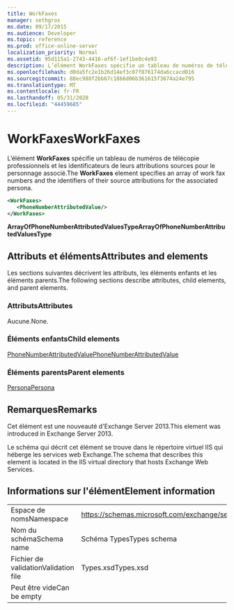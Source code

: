 ```yaml
---
title: WorkFaxes
manager: sethgros
ms.date: 09/17/2015
ms.audience: Developer
ms.topic: reference
ms.prod: office-online-server
localization_priority: Normal
ms.assetid: 95d115a1-2743-4416-af6f-1ef1be8c4e93
description: L’élément WorkFaxes spécifie un tableau de numéros de télécopie professionnels et les identificateurs de leurs attributions sources pour le personnage associé.
ms.openlocfilehash: d0da5fc2e1b26d14ef3c07f876174da6ccacd016
ms.sourcegitcommit: 88ec988f2bb67c1866d06b361615f3674a24e795
ms.translationtype: MT
ms.contentlocale: fr-FR
ms.lasthandoff: 05/31/2020
ms.locfileid: "44459685"
---
```

# <a name="workfaxes"></a><span data-ttu-id="462f8-103">WorkFaxes</span><span class="sxs-lookup"><span data-stu-id="462f8-103">WorkFaxes</span></span>

<span data-ttu-id="462f8-104">L’élément **WorkFaxes** spécifie un tableau de numéros de télécopie professionnels et les identificateurs de leurs attributions sources pour le personnage associé.</span><span class="sxs-lookup"><span data-stu-id="462f8-104">The **WorkFaxes** element specifies an array of work fax numbers and the identifiers of their source attributions for the associated persona.</span></span> 
  
```XML
<WorkFaxes>
   <PhoneNumberAttributedValue/>
</WorkFaxes>
```

 <span data-ttu-id="462f8-105">**ArrayOfPhoneNumberAttributedValuesType**</span><span class="sxs-lookup"><span data-stu-id="462f8-105">**ArrayOfPhoneNumberAttributedValuesType**</span></span>
## <a name="attributes-and-elements"></a><span data-ttu-id="462f8-106">Attributs et éléments</span><span class="sxs-lookup"><span data-stu-id="462f8-106">Attributes and elements</span></span>

<span data-ttu-id="462f8-107">Les sections suivantes décrivent les attributs, les éléments enfants et les éléments parents.</span><span class="sxs-lookup"><span data-stu-id="462f8-107">The following sections describe attributes, child elements, and parent elements.</span></span>
  
### <a name="attributes"></a><span data-ttu-id="462f8-108">Attributs</span><span class="sxs-lookup"><span data-stu-id="462f8-108">Attributes</span></span>

<span data-ttu-id="462f8-109">Aucune.</span><span class="sxs-lookup"><span data-stu-id="462f8-109">None.</span></span>
  
### <a name="child-elements"></a><span data-ttu-id="462f8-110">Éléments enfants</span><span class="sxs-lookup"><span data-stu-id="462f8-110">Child elements</span></span>

[<span data-ttu-id="462f8-111">PhoneNumberAttributedValue</span><span class="sxs-lookup"><span data-stu-id="462f8-111">PhoneNumberAttributedValue</span></span>](phonenumberattributedvalue.md)
  
### <a name="parent-elements"></a><span data-ttu-id="462f8-112">Éléments parents</span><span class="sxs-lookup"><span data-stu-id="462f8-112">Parent elements</span></span>

[<span data-ttu-id="462f8-113">Persona</span><span class="sxs-lookup"><span data-stu-id="462f8-113">Persona</span></span>](persona.md)
  
## <a name="remarks"></a><span data-ttu-id="462f8-114">Remarques</span><span class="sxs-lookup"><span data-stu-id="462f8-114">Remarks</span></span>

<span data-ttu-id="462f8-115">Cet élément est une nouveauté d'Exchange Server 2013.</span><span class="sxs-lookup"><span data-stu-id="462f8-115">This element was introduced in Exchange Server 2013.</span></span>
  
<span data-ttu-id="462f8-116">Le schéma qui décrit cet élément se trouve dans le répertoire virtuel IIS qui héberge les services web Exchange.</span><span class="sxs-lookup"><span data-stu-id="462f8-116">The schema that describes this element is located in the IIS virtual directory that hosts Exchange Web Services.</span></span>
  
## <a name="element-information"></a><span data-ttu-id="462f8-117">Informations sur l'élément</span><span class="sxs-lookup"><span data-stu-id="462f8-117">Element information</span></span>

|||
|:-----|:-----|
|<span data-ttu-id="462f8-118">Espace de noms</span><span class="sxs-lookup"><span data-stu-id="462f8-118">Namespace</span></span>  <br/> |https://schemas.microsoft.com/exchange/services/2006/types  <br/> |
|<span data-ttu-id="462f8-119">Nom du schéma</span><span class="sxs-lookup"><span data-stu-id="462f8-119">Schema name</span></span>  <br/> |<span data-ttu-id="462f8-120">Schéma Types</span><span class="sxs-lookup"><span data-stu-id="462f8-120">Types schema</span></span>  <br/> |
|<span data-ttu-id="462f8-121">Fichier de validation</span><span class="sxs-lookup"><span data-stu-id="462f8-121">Validation file</span></span>  <br/> |<span data-ttu-id="462f8-122">Types.xsd</span><span class="sxs-lookup"><span data-stu-id="462f8-122">Types.xsd</span></span>  <br/> |
|<span data-ttu-id="462f8-123">Peut être vide</span><span class="sxs-lookup"><span data-stu-id="462f8-123">Can be empty</span></span>  <br/> ||
   

